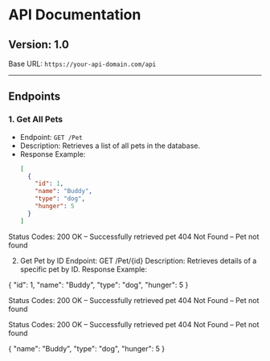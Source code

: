 # API Documentation

## Version: 1.0
Base URL: `https://your-api-domain.com/api`

---

## Endpoints

### 1. Get All Pets
- Endpoint: `GET /Pet`
- Description: Retrieves a list of all pets in the database.
- Response Example:
  ```json
  [
    {
      "id": 1,
      "name": "Buddy",
      "type": "dog",
      "hunger": 5
    }
  ]

Status Codes:
200 OK – Successfully retrieved pet
404 Not Found – Pet not found



2. Get Pet by ID
Endpoint: GET /Pet/{id}
Description: Retrieves details of a specific pet by ID.
Response Example:

{
  "id": 1,
  "name": "Buddy",
  "type": "dog",
  "hunger": 5
}


Status Codes:
200 OK – Successfully retrieved pet
404 Not Found – Pet not found


Status Codes:
200 OK – Successfully retrieved pet
404 Not Found – Pet not found

{
  "name": "Buddy",
  "type": "dog",
  "hunger": 5
}

